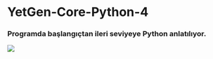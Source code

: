 # YetGen-Core-Python-4

### Programda başlangıçtan ileri seviyeye Python anlatılıyor.

<img src = "https://miro.medium.com/v2/resize:fit:910/1*jbz6ImV3RT_vNzSvSHW_Fg.png"> 

